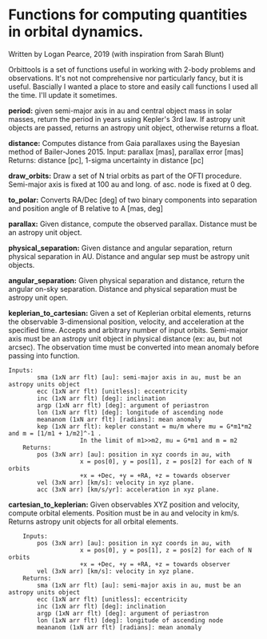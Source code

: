 # Functions for computing quantities in orbital dynamics.
Written by Logan Pearce, 2019 (with inspiration from Sarah Blunt)

Orbittools is a set of functions useful in working with 2-body problems and observations.  It's not not comprehensive nor particularly fancy, but it is useful.  Bascially I wanted a place to store and easily call functions I used all the time.  I'll update it sometimes.

**period:** given semi-major axis in au and central object mass in solar masses, return the period in years using Kepler's 3rd law.  If astropy unit objects are passed, returns an astropy unit object, otherwise returns a float.

**distance:** Computes distance from Gaia parallaxes using the Bayesian method of Bailer-Jones 2015.
    Input: parallax [mas], parallax error [mas]
    Returns: distance [pc], 1-sigma uncertainty in distance [pc]

**draw_orbits:** Draw a set of N trial orbits as part of the OFTI procedure.  Semi-major axis is fixed at 100 au and long. of asc. node is fixed at 0 deg.

**to_polar:** Converts RA/Dec [deg] of two binary components into separation and position angle of B relative 
        to A [mas, deg]

**parallax:** Given distance, compute the observed parallax.  Distance must be an astropy unit object.

**physical_separation:** Given distance and angular separation, return physical separation in AU.  Distance and angular sep must be astropy unit objects.

**angular_separation:** Given physical separation and distance, return the angular on-sky separation.  Distance and physical separation must be astropy unit open.

**keplerian_to_cartesian:** Given a set of Keplerian orbital elements, returns the observable 3-dimensional position, velocity, and acceleration at the specified time.  Accepts and arbitrary number of input orbits.  Semi-major axis must be an astropy unit object in physical distance (ex: au, but not arcsec).  The observation time must be converted into mean anomaly before passing into function.

	Inputs:
            sma (1xN arr flt) [au]: semi-major axis in au, must be an astropy units object
            ecc (1xN arr flt) [unitless]: eccentricity
            inc (1xN arr flt) [deg]: inclination
            argp (1xN arr flt) [deg]: argument of periastron
            lon (1xN arr flt) [deg]: longitude of ascending node
            meananom (1xN arr flt) [radians]: mean anomaly 
            kep (1xN arr flt): kepler constant = mu/m where mu = G*m1*m2 and m = [1/m1 + 1/m2]^-1 . 
                        In the limit of m1>>m2, mu = G*m1 and m = m2
        Returns:
            pos (3xN arr) [au]: position in xyz coords in au, with 
                        x = pos[0], y = pos[1], z = pos[2] for each of N orbits
                        +x = +Dec, +y = +RA, +z = towards observer
            vel (3xN arr) [km/s]: velocity in xyz plane.
            acc (3xN arr) [km/s/yr]: acceleration in xyz plane.

**cartesian_to_keplerian:** Given observables XYZ position and velocity, compute orbital elements.  Position must be in
au and velocity in km/s.  Returns astropy unit objects for all orbital elements.

        Inputs:
            pos (3xN arr) [au]: position in xyz coords in au, with 
                        x = pos[0], y = pos[1], z = pos[2] for each of N orbits
                        +x = +Dec, +y = +RA, +z = towards observer
            vel (3xN arr) [km/s]: velocity in xyz plane.
        Returns:
            sma (1xN arr flt) [au]: semi-major axis in au, must be an astropy units object
            ecc (1xN arr flt) [unitless]: eccentricity
            inc (1xN arr flt) [deg]: inclination
            argp (1xN arr flt) [deg]: argument of periastron
            lon (1xN arr flt) [deg]: longitude of ascending node
            meananom (1xN arr flt) [radians]: mean anomaly 

